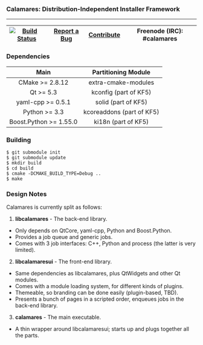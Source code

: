 ### Calamares: Distribution-Independent Installer Framework
---------

| [![Build Status](http://calamares.io/ci/buildStatus/icon?job=calamares-master)](http://calamares.io/ci/job/calamares-master/) | [Report a Bug](http://calamares.io/bugs/) | [Contribute](https://github.com/calamares/calamares/blob/master/HACKING.md) | Freenode (IRC): #calamares |
|:-----------------------------------------:|:--------------------------:|:--------------------------:|:--------------------------:|

### Dependencies
| Main | Partitioning Module |
|:----:|:-------------------:|
| CMake >= 2.8.12 | extra-cmake-modules |
| Qt >= 5.3 | kconfig (part of KF5) |
| yaml-cpp >= 0.5.1 | solid (part of KF5) |
| Python >= 3.3 | kcoreaddons (part of KF5) |
| Boost.Python >= 1.55.0 | ki18n (part of KF5) |

### Building
```
$ git submodule init
$ git submodule update
$ mkdir build
$ cd build
$ cmake -DCMAKE_BUILD_TYPE=Debug ..
$ make
```

### Design Notes
Calamares is currently split as follows:
 1. __libcalamares__ - The back-end library.
   * Only depends on QtCore, yaml-cpp, Python and Boost.Python.
   * Provides a job queue and generic jobs.
   * Comes with 3 job interfaces: C++, Python and process (the latter is very limited).
 2. __libcalamaresui__ - The front-end library.
   * Same dependencies as libcalamares, plus QtWidgets and other Qt modules.
   * Comes with a module loading system, for different kinds of plugins.
   * Themeable, so branding can be done easily (plugin-based, TBD).
   * Presents a bunch of pages in a scripted order, enqueues jobs in the back-end library.
 3. __calamares__ - The main executable.
   * A thin wrapper around libcalamaresui; starts up and plugs together all the parts.

